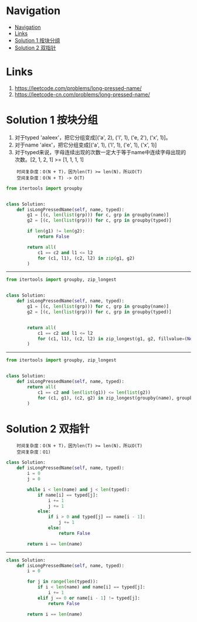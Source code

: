 # Navigation
- [Navigation](#navigation)
- [Links](#links)
- [Solution 1 按块分组](#solution-1-%e6%8c%89%e5%9d%97%e5%88%86%e7%bb%84)
- [Solution 2 双指针](#solution-2-%e5%8f%8c%e6%8c%87%e9%92%88)

# Links
1. https://leetcode.com/problems/long-pressed-name/
2. https://leetcode-cn.com/problems/long-pressed-name/


# Solution 1 按块分组 
1. 对于typed 'aaleex'，把它分组变成[('a', 2), ('l', 1), ('e, 2'), ('x', 1)]。
2. 对于name 'alex'，把它分组变成[('a', 1), ('l', 1), ('e', 1), ('x', 1)]
3. 对于typed来说，字母连续出现的次数一定大于等于name中连续字母出现的次数。[2, 1, 2, 1] >= [1, 1, 1, 1]

```
    时间复杂度：O(N + T)，因为len(T) >= len(N)，所以O(T)
    空间复杂度：O(N + T) -> O(T)
```
```python
from itertools import groupby


class Solution:
    def isLongPressedName(self, name, typed):
        g1 = [(c, len(list(grp))) for c, grp in groupby(name)]
        g2 = [(c, len(list(grp))) for c, grp in groupby(typed)]

        if len(g1) != len(g2):
            return False

        return all(
            c1 == c2 and l1 <= l2
            for (c1, l1), (c2, l2) in zip(g1, g2)
        )
```
---
```python
from itertools import groupby, zip_longest


class Solution:
    def isLongPressedName(self, name, typed):
        g1 = [(c, len(list(grp))) for c, grp in groupby(name)]
        g2 = [(c, len(list(grp))) for c, grp in groupby(typed)]


        return all(
            c1 == c2 and l1 <= l2
            for (c1, l1), (c2, l2) in zip_longest(g1, g2, fillvalue=(None, None))
        )
```
---
```python
from itertools import groupby, zip_longest


class Solution:
    def isLongPressedName(self, name, typed):
        return all(
            c1 == c2 and len(list(g1)) <= len(list(g2))
            for (c1, g1), (c2, g2) in zip_longest(groupby(name), groupby(typed), fillvalue=(None, None))
        )
```

# Solution 2 双指针
```
    时间复杂度：O(N + T)，因为len(T) >= len(N)，所以O(T)
    空间复杂度：O1)
```
```python
class Solution:
    def isLongPressedName(self, name, typed):
        i = 0
        j = 0

        while i < len(name) and j < len(typed):
            if name[i] == typed[j]:
                i += 1
                j += 1
            else:
                if i > 0 and typed[j] == name[i - 1]:
                    j += 1
                else:
                    return False

        return i == len(name)
```
---
```python
class Solution:
    def isLongPressedName(self, name, typed):
        i = 0

        for j in range(len(typed)):
            if i < len(name) and name[i] == typed[j]:
                i += 1
            elif j == 0 or name[i - 1] != typed[j]:
                return False

        return i == len(name)
```